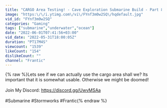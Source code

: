 ```yaml
---
title: "CARGO Area Testing! - Cave Exploration Submarine Build - Part 8"
image: "https:\/\/i.ytimg.com\/vi\/FYnf3m0w2SQ\/hqdefault.jpg"
vid_id: "FYnf3m0w2SQ"
categories: "Gaming"
tags: ["submarine","underwater","ocean"]
date: "2022-06-01T07:41:56+03:00"
vid_date: "2022-05-31T18:00:05Z"
duration: "PT17M4S"
viewcount: "1539"
likeCount: "154"
dislikeCount: ""
channel: "Frantic"
---
```

{% raw %}Lets see if we can actually use the cargo area shall we? Its important that it is somewhat usable. Otherwise we might be doomed!<br /><br />Join My Discord: <a rel="nofollow" target="blank" href="https://discord.gg/UwvMSAa">https://discord.gg/UwvMSAa</a><br /><br />#Submarine #Stormworks #Frantic{% endraw %}
